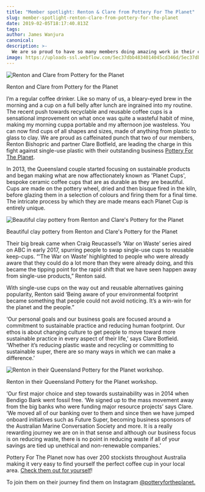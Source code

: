 ```yaml
---
title: "Member spotlight: Renton & Clare from Pottery For The Planet"
slug: member-spotlight-renton-clare-from-pottery-for-the-planet
date: 2019-02-05T18:17:40.813Z
tags:
author: James Wanjura
canonical:
description: >-
  We are so proud to have so many members doing amazing work in their communities and professional lives. We spoke with Renton and Clare from Pottery For The Planet, a Queensland couple who are tackling single-use plastic head on with beautiful ceramic alternatives.
image: https://uploads-ssl.webflow.com/5ec37dbb4834014045cd346d/5ec37dbc4834012cbccd3dc0_Renton210717_lowR022%20(1).jpg
---
```


![Renton and Clare from Pottery for the Planet](<https://uploads-ssl.webflow.com/5ec37dbb4834014045cd346d/5ec37dbc483401589ccd3e02_Renton210717_lowR021%20(1).jpg>)

Renton and Clare from Pottery for the Planet

I’m a regular coffee drinker. Like so many of us, a bleary-eyed brew in the morning and a cup on a full belly after lunch are ingrained into my routine. The recent push towards recyclable and reusable coffee cups is a sensational improvement on what once was quite a wasteful habit of mine, making my morning cuppa portable and my afternoon joe wasteless. You can now find cups of all shapes and sizes, made of anything from plastic to glass to clay. We are proud as caffeinated punch that two of our members, Renton Bishopric and partner Clare Botfield, are leading the charge in this fight against single-use plastic with their outstanding business [Pottery For The Planet](http://www.potteryfortheplanet.com/).

In 2013, the Queensland couple started focusing on sustainable products and began making what are now affectionately known as 'Planet Cups', bespoke ceramic coffee cups that are as durable as they are beautiful. Cups are made on the pottery wheel, dried and then bisque fired in the kiln, before glazing them in a selection of colours and firing them for a final time. The intricate process by which they are made means each Planet Cup is entirely unique.

![Beautiful clay pottery from Renton and Clare's Pottery for the Planet](<https://uploads-ssl.webflow.com/5ec37dbb4834014045cd346d/5ec37dbc4834012cbccd3dc0_Renton210717_lowR022%20(1).jpg>)

Beautiful clay pottery from Renton and Clare's Pottery for the Planet

Their big break came when Craig Reucassel’s ‘War on Waste’ series aired on ABC in early 2017, spurring people to swap single-use cups to reusable keep-cups. “‘The War on Waste’ highlighted to people who were already aware that they could do a lot more than they were already doing, and this became the tipping point for the rapid shift that we have seen happen away from single-use products,” Renton said.

With single-use cups on the way out and reusable alternatives gaining popularity, Renton said ‘Being aware of your environmental footprint became something that people could not avoid noticing. It’s a win-win for the planet and the people.”

‘Our personal goals and our business goals are focused around a commitment to sustainable practice and reducing human footprint. Our ethos is about changing culture to get people to move toward more sustainable practice in every aspect of their life,’ says Clare Botfield. ‘Whether it’s reducing plastic waste and recycling or committing to sustainable super, there are so many ways in which we can make a difference.’

![Renton in their Queensland Pottery for the Planet workshop.](<https://uploads-ssl.webflow.com/5ec37dbb4834014045cd346d/5ec37dbc483401522ecd3da6_Renton210717_lowR015%20(1).jpg>)

Renton in their Queensland Pottery for the Planet workshop.

‘Our first major choice and step towards sustainability was in 2014 when Bendigo Bank went fossil free. ‘We signed up to the mass movement away from the big banks who were funding major resource projects’ says Clare. ‘We moved all of our banking over to them and since then we have jumped onboard initiatives such as Future Super, becoming business sponsors of the Australian Marine Conversation Society and more. It is a really rewarding journey we are on in that sense and although our business focus is on reducing waste, there is no point in reducing waste if all of your savings are tied up unethical and non-renewable companies.’

Pottery For The Planet now has over 200 stockists throughout Australia making it very easy to find yourself the perfect coffee cup in your local area. [Check them out for yourself](http://www.potteryfortheplanet.com)!

To join them on their journey find them on Instagram [@potteryfortheplanet.](https://www.instagram.com/potteryfortheplanet/)
